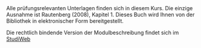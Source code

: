 <div class="alert alert-warning" markdown="1">
Alle prüfungsrelevanten Unterlagen finden sich in diesem Kurs. Die einzige Ausnahme ist Rautenberg (2008), Kapitel 1. Dieses Buch wird Ihnen von der Bibliothek in elektronischer Form bereitgestellt. 
</div>

Die rechtlich bindende Version der Modulbeschreibung findet sich im [StudiWeb](https://eventoweb.zhaw.ch/Evt_Pages/Brn_ModulDetailAZ.aspx?node=c594e3e5-cd9a-4204-9a61-de1e43ccb7b0&IDAnlass=1743447)

